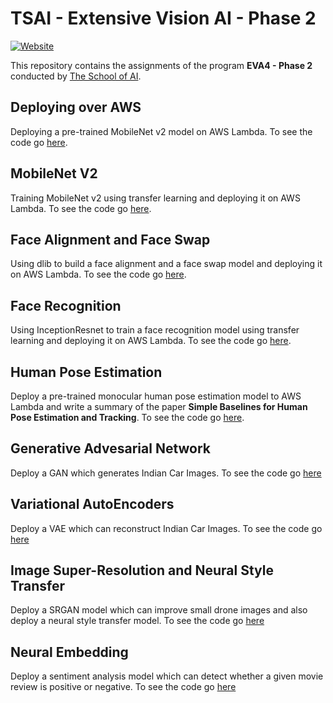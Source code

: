 # TSAI - Extensive Vision AI - Phase 2

[![Website](https://img.shields.io/badge/Website-green.svg)](http://orionai.s3-website.ap-south-1.amazonaws.com/)

This repository contains the assignments of the program **EVA4 - Phase 2** conducted by [The School of AI](https://github.com/theschoolofai).

## Deploying over AWS

Deploying a pre-trained MobileNet v2 model on AWS Lambda. To see the code go [here](01%20-%20Deploying%20over%20AWS).

## MobileNet V2

Training MobileNet v2 using transfer learning and deploying it on AWS Lambda. To see the code go [here](02%20-%20MobileNet).

## Face Alignment and Face Swap

Using dlib to build a face alignment and a face swap model and deploying it on AWS Lambda. To see the code go [here](03%20-%20Face%20Recognition%20Part%201).

## Face Recognition

Using InceptionResnet to train a face recognition model using transfer learning and deploying it on AWS Lambda. To see the code go [here](04%20-%20Face%20Recognition%20Part%202).

## Human Pose Estimation

Deploy a pre-trained monocular human pose estimation model to AWS Lambda and write a summary of the paper **Simple Baselines for Human Pose Estimation and Tracking**. To see the code go [here](05%20-%20Human%20Pose%20Estimation).

## Generative Advesarial Network

Deploy a GAN which generates Indian Car Images. To see the code go [here](06%20-%20GAN)

## Variational AutoEncoders

Deploy a VAE which can reconstruct Indian Car Images. To see the code go [here](07%20-%20VAE)

## Image Super-Resolution and Neural Style Transfer

Deploy a SRGAN model which can improve small drone images and also deploy a neural style transfer model. To see the code go [here](08%20-%20SRGAN%20and%20Neural%20Style%20Transfer)

## Neural Embedding

Deploy a sentiment analysis model which can detect whether a given movie review is positive or negative. To see the code go [here](09%20-%20Neural%20Embedding)
